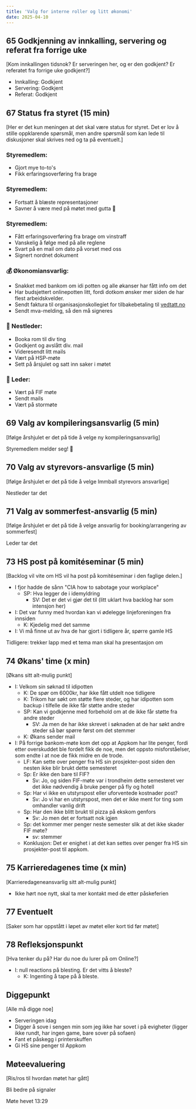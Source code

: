 ```yaml
---
title: 'Valg for interne roller og litt økonomi'
date: 2025-04-10
---
```


## 65 Godkjenning av innkalling, servering og referat fra forrige uke

[Kom innkallingen tidsnok? Er serveringen her, og er den godkjent? Er referatet fra forrige uke godkjent?]

- Innkalling: Godkjent
- Servering: Godkjent
- Referat: Godkjent

## 67 Status fra styret (15 min)

[Her er det kun meningen at det skal være status for styret. Det er lov å stille oppklarende spørsmål, men andre spørsmål som kan lede til diskusjoner skal skrives ned og ta på eventuelt.]

### **Styremedlem**:

- Gjort mye to-to's
- Fikk erfaringsoverføring fra brage

### **Styremedlem**:

- Fortsatt å blæste representasjoner
- Savner å være med på møtet med gutta 🤝

### **Styremedlem**:

- Fått erfaringsoverføring fra brage om vinstraff
- Vanskelig å følge med på alle reglene
- Svart på en mail om dato på vorset med oss
- Signert nordnet dokument

### **💰** Økonomiansvarlig:

- Snakket med bankom om idi potten og alle økanser har fått info om det
- Har budsjettert onlinepotten litt, fordi dotkom ønsker mer siden de har flest arbeidskvelder.
- Sendt faktura til organisasjonskollegiet for tilbakebetaling til [vedtatt.no](http://vedtatt.no/)
- Sendt mva-melding, så den må signeres

### 🤠 Nestleder:

- Booka rom til div ting
- Godkjent og avslått div. mail
- Videresendt litt mails
- Vært på HSP-møte
- Sett på årsjulet og satt inn saker i møtet

### 👲 Leder:

- Vært på FIF møte
- Sendt mails
- Vært på stormøte

## 69 Valg av kompileringsansvarlig (5 min)

[Ifølge årshjulet er det på tide å velge ny kompileringsansvarlig]

Styremedlem melder seg! 🙌

## 70 Valg av styrevors-ansvarlige (5 min)

[Ifølge årshjulet er det på tide å velge Immball styrevors ansvarlige]

Nestleder tar det

## 71 Valg av sommerfest-ansvarlig (5 min)

[Ifølge årshjulet er det på tide å velge ansvarlig for booking/arrangering av sommerfest]

Leder tar det

## 73 HS post på komitéseminar (5 min)

[Backlog vil vite om HS vil ha post på komitéseminar i den faglige delen.]

- I fjor hadde de sånn "CIA how to sabotage your workplace"
  - SP: Hva legger de i idemyldring
    - SV: Det er det vi gjør det til (litt uklart hva backlog har som intensjon her)
- I: Det var funny med hvordan kan vi ødelegge linjeforeningen fra innsiden
    - K: Kjedelig med det samme
- I: Vi må finne ut av hva de har gjort i tidligere år, spørre gamle HS

Tidligere: trekker lapp med et tema man skal ha presentasjon om

## 74 Økans' time (x min)

[Økans sitt alt-mulig punkt]

- I: Velkom sin søknad til idipotten
    - K: De spør om 6000kr, har ikke fått utdelt noe tidligere
    - K: Trikom har søkt om støtte flere steder, og har idipotten som backup i tilfelle de ikke får støtte andre steder
    - SP: Kan vi godkjenne med forbehold om at de ikke får støtte fra andre steder
        - SV: Ja men de har ikke skrevet i søknaden at de har søkt andre steder så bør spørre først om det stemmer
    - K: Økans sender mail
- I: På forrige bankom-møte kom det opp at Appkom har lite penger, fordi etter overskuddet ble fordelt fikk de noe, men det oppsto misforståelser, som endte i at noe de fikk midre en de trode.
    - LF: Kan sette over penger fra HS sin prosjekter-post siden den nesten ikke blir brukt dette semesteret
    - Sp: Er ikke den bare til FIF?
        - Sv: Jo, og siden FIF-møte var i trondheim dette semesteret ver det ikke nødvendig å bruke penger på fly og hotell
    - Sp: Har vi ikke en utstyrspost eller uforventede kostnader post?
        - Sv: Jo vi har en utstyrspost, men det er ikke ment for ting som omhandler vanlig drift
    - Sp: Har den ikke blitt brukt til pizza på ekskom genfors
        - Sv: Jo men det er fortsatt nok igjen
    - Sp: det kommer mer penger neste semester slik at det ikke skader FIF møte?
        - sv: stemmer
    - Konklusjon: Det er enighet i at det kan settes over penger fra HS sin prosjekter-post til appkom.

## 75 Karrieredagenes time (x min)

[Karrieredageneansvarlig sitt alt-mulig punkt]

- Ikke hørt noe nytt, skal ta mer kontakt med de etter påskeferien

## 77 Eventuelt

[Saker som har oppstått i løpet av møtet eller kort tid før møtet]

## 78 Refleksjonspunkt

[Hva tenker du på? Har du noe du lurer på om Online?]

- I: null reactions på blesting. Er det vitts å bleste?
  - K: Ingenting å tape på å bleste.

## Diggepunkt

[Alle må digge noe]

- Serveringen idag
- Digger å sove i sengen min som jeg ikke har sovet i på evigheter (ligger ikke rundt, har ingen game, bare sover på sofaen)
- Fant et påskegg i printerskuffen
- Gi HS sine penger til Appkom

## Møteevaluering

[Ris/ros til hvordan møtet har gått]

Bli bedre på signaler

Møte hevet 13:29